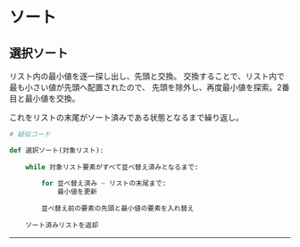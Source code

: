 # ソート

## 選択ソート

リスト内の最小値を逐一探し出し、先頭と交換。
交換することで、リスト内で最も小さい値が先頭へ配置されたので、
先頭を除外し、再度最小値を探索。2番目と最小値を交換。

これをリストの末尾がソート済みである状態となるまで繰り返し。

```Python
# 疑似コード

def 選択ソート(対象リスト):
    
    while 対象リスト要素がすべて並べ替え済みとなるまで:
        
        for 並べ替え済み ~ リストの末尾まで:
            最小値を更新
            
        並べ替え前の要素の先頭と最小値の要素を入れ替え
    
    ソート済みリストを返却
```

---